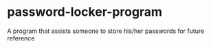 # password-locker-program
A program that assists someone to store his/her passwords for future reference

